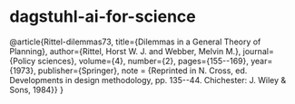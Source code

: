 # dagstuhl-ai-for-science
@article{Rittel-dilemmas73,
  title={Dilemmas in a General Theory of Planning},
  author={Rittel, Horst W. J. and Webber, Melvin M.},
  journal={Policy sciences},
  volume={4},
  number={2},
  pages={155--169},
  year={1973},
  publisher={Springer},
  note = {Reprinted in N. Cross, ed.
  Developments in design methodology, pp. 135--44. Chichester: J. Wiley
  \& Sons, 1984}}
}
